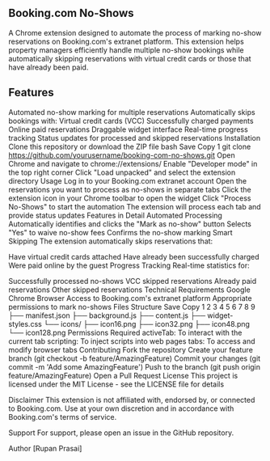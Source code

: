 Booking.com No-Shows
-----------------------------------------------------------------------------------
A Chrome extension designed to automate the process of marking no-show reservations on Booking.com's extranet platform. This extension helps property managers efficiently handle multiple no-show bookings while automatically skipping reservations with virtual credit cards or those that have already been paid.

Features
-----------------------------------------------------------------------------------

Automated no-show marking for multiple reservations
Automatically skips bookings with:
Virtual credit cards (VCC)
Successfully charged payments
Online paid reservations
Draggable widget interface
Real-time progress tracking
Status updates for processed and skipped reservations
Installation
Clone this repository or download the ZIP file
bash
Save
Copy
1
git clone https://github.com/yourusername/booking-com-no-shows.git
Open Chrome and navigate to chrome://extensions/
Enable "Developer mode" in the top right corner
Click "Load unpacked" and select the extension directory
Usage
Log in to your Booking.com extranet account
Open the reservations you want to process as no-shows in separate tabs
Click the extension icon in your Chrome toolbar to open the widget
Click "Process No-Shows" to start the automation
The extension will process each tab and provide status updates
Features in Detail
Automated Processing
Automatically identifies and clicks the "Mark as no-show" button
Selects "Yes" to waive no-show fees
Confirms the no-show marking
Smart Skipping
The extension automatically skips reservations that:

Have virtual credit cards attached
Have already been successfully charged
Were paid online by the guest
Progress Tracking
Real-time statistics for:

Successfully processed no-shows
VCC skipped reservations
Already paid reservations
Other skipped reservations
Technical Requirements
Google Chrome Browser
Access to Booking.com's extranet platform
Appropriate permissions to mark no-shows
Files Structure
Save
Copy
1
2
3
4
5
6
7
8
9
├── manifest.json
├── background.js
├── content.js
├── widget-styles.css
└── icons/
    ├── icon16.png
    ├── icon32.png
    ├── icon48.png
    └── icon128.png
Permissions Required
activeTab: To interact with the current tab
scripting: To inject scripts into web pages
tabs: To access and modify browser tabs
Contributing
Fork the repository
Create your feature branch (git checkout -b feature/AmazingFeature)
Commit your changes (git commit -m 'Add some AmazingFeature')
Push to the branch (git push origin feature/AmazingFeature)
Open a Pull Request
License
This project is licensed under the MIT License - see the LICENSE file for details

Disclaimer
This extension is not affiliated with, endorsed by, or connected to Booking.com. Use at your own discretion and in accordance with Booking.com's terms of service.

Support
For support, please open an issue in the GitHub repository.

Author
[Rupan Prasai]